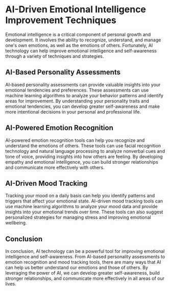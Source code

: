 AI-Driven Emotional Intelligence Improvement Techniques
===============================================================================================================================

Emotional intelligence is a critical component of personal growth and development. It involves the ability to recognize, understand, and manage one's own emotions, as well as the emotions of others. Fortunately, AI technology can help improve emotional intelligence and self-awareness through a variety of techniques and strategies.

AI-Based Personality Assessments
--------------------------------

AI-based personality assessments can provide valuable insights into your emotional tendencies and preferences. These assessments can use machine learning algorithms to analyze your behavior patterns and identify areas for improvement. By understanding your personality traits and emotional tendencies, you can develop greater self-awareness and make more intentional decisions in your personal and professional life.

AI-Powered Emotion Recognition
------------------------------

AI-powered emotion recognition tools can help you recognize and understand the emotions of others. These tools can use facial recognition technology and natural language processing to analyze nonverbal cues and tone of voice, providing insights into how others are feeling. By developing empathy and emotional intelligence, you can build stronger relationships and communicate more effectively with others.

AI-Driven Mood Tracking
-----------------------

Tracking your mood on a daily basis can help you identify patterns and triggers that affect your emotional state. AI-driven mood tracking tools can use machine learning algorithms to analyze your mood data and provide insights into your emotional trends over time. These tools can also suggest personalized strategies for managing stress and improving emotional wellbeing.

Conclusion
----------

In conclusion, AI technology can be a powerful tool for improving emotional intelligence and self-awareness. From AI-based personality assessments to emotion recognition and mood tracking tools, there are many ways that AI can help us better understand our emotions and those of others. By leveraging the power of AI, we can develop greater self-awareness, build stronger relationships, and communicate more effectively in all areas of our lives.
